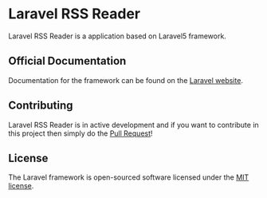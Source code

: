 # Laravel RSS Reader
Laravel RSS Reader is a application based on Laravel5 framework.

## Official Documentation

Documentation for the framework can be found on the [Laravel website](http://laravel.com/docs).

## Contributing

Laravel RSS Reader is in active development and if you want to contribute in this project then simply do the [Pull Request](https://github.com/nirakka/laravel-rss-reader/pulls)!

## License

The Laravel framework is open-sourced software licensed under the [MIT license](http://opensource.org/licenses/MIT).
